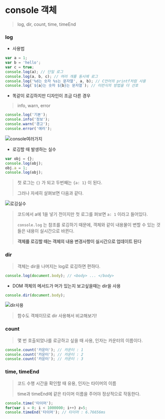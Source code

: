 # console 객체

> log, dir, count, time, timeEnd



### log

- 사용법

```javascript
var a = 1;
var b = 'hello';
var c = true;
console.log(a); // 단일 로그
console.log(a, b, c); // 여러 개를 동시에 로그
console.log('%d는 숫자 %s는 문자열', a, b); // C언어의 printf처럼 사용
console.log(`${a}는 숫자 ${b}는 문자열`); // 이런식의 방법을 더 선호
```

- 똑같이 로깅하지만 디자인이 조금 다른 경우

> info, warn, error

```javascript
console.log('기본');
console.info('정보');
console.warn('경고');
console.error('에러');
```

![console여러가지](https://cdn.filestackcontent.com/hkBgUfzCTmynt33mBbnW)



- 로깅할 때 발생하는 실수

```javascript
var obj = {};
console.log(obj);
obj.a = 1;
console.log(obj);
```

> 첫 로그는 `{}` 가 되고 두번째는 `{a: 1}` 이 된다.
>
> 그러나 자세히 살펴보면 다음과 같다.

![로깅실수](https://cdn.filestackcontent.com/cj1Mv1N8QCSMu1ZSNCHX)

> 코드에서 a에 1을 넣기 전이지만 첫 로그를 펴보면 `a: 1` 이라고 들어있다. 
>
> `console.log` 는 참조를 로깅하기 때문에, 객체와 같이 내용물이 변할 수 있는 것들은 내용이 실시간으로 바뀐다.
>
> **객체를 로깅할 때는 객체의 내용 변경사항이 실시간으로 업데이트 된다**



### dir

> 객체는 dir을 나머지는 log로 로깅하면 편하다.

```javascript
console.log(document.body); // <body> ... </body>
```

- DOM 객체의 메서드가 머가 있는지 보고싶을때는 dir을 사용

```javascript
console.dir(document.body);
```

![dir사용](https://cdn.filestackcontent.com/NU9hgHZDQyKMNbYvVHvx)

> 함수도 객체이므로 dir 사용해서 비교해보기!



### count

> 몇 번 호출되었나를 로긍하고 싶을 때 사용, 인자는 카운터의 이름이다.

```javascript
console.count('카운터'); // 카운터 : 1
console.count('카운터'); // 카운터 : 2
console.count('카운터'); // 카운터 : 3
```



### time, timeEnd

> 코드 수행 시간을 확인할 때 유용, 인자는 타이머의 이름
>
> time과 timeEnd에 같은 타이머 이름을 주어야 정상적으로 작동한다.

```javascript
console.time('타이머');
for(var i = 0; i < 1000000; i++) z=5;
console.timeEnd('타이머'); // 타이머 : 6.76656ms
```



